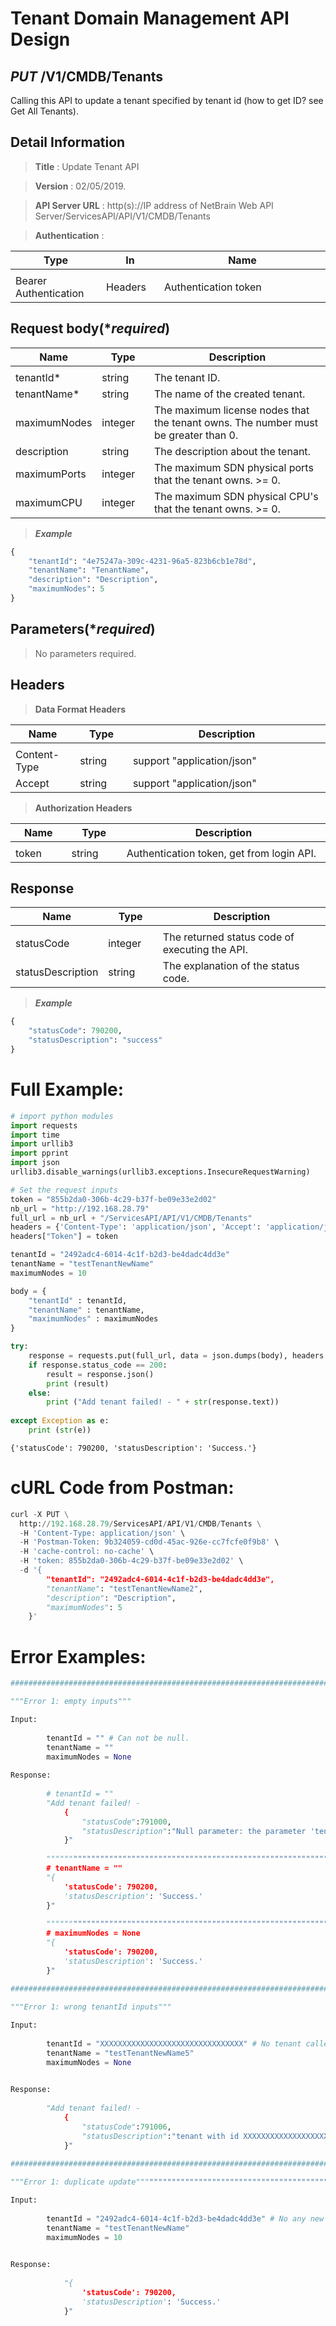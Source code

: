 
# Tenant Domain Management API Design

## ***PUT*** /V1/CMDB/Tenants
Calling this API to update a tenant specified by tenant id (how to get ID? see Get All Tenants).

## Detail Information

> **Title** : Update Tenant API<br>

> **Version** : 02/05/2019.

> **API Server URL** : http(s)://IP address of NetBrain Web API Server/ServicesAPI/API/V1/CMDB/Tenants	

> **Authentication** : 

|**Type**|**In**|**Name**|
|------|------|------|
|<img width=100/>|<img width=100/>|<img width=500/>|
|Bearer Authentication| Headers | Authentication token | 

## Request body(****required***)

|**Name**|**Type**|**Description**|
|------|------|------|
|<img width=100/>|<img width=100/>|<img width=500/>|
|tenantId* | string | The tenant ID.  |
|tenantName* | string  | The name of the created tenant.  |
|maximumNodes | integer  | The maximum license nodes that the tenant owns. The number must be greater than 0.  |
|description | string  | The description about the tenant.  |
|maximumPorts | integer  | The maximum SDN physical ports that the tenant owns. >= 0. |
|maximumCPU | integer  | The maximum SDN physical CPU's that the tenant owns. >= 0.  |

> ***Example***


```python
{
    "tenantId": "4e75247a-309c-4231-96a5-823b6cb1e78d",
    "tenantName": "TenantName",
    "description": "Description",
    "maximumNodes": 5
}
```

## Parameters(****required***)

>No parameters required.

## Headers

> **Data Format Headers**

|**Name**|**Type**|**Description**|
|------|------|------|
|<img width=100/>|<img width=100/>|<img width=500/>|
| Content-Type | string  | support "application/json" |
| Accept | string  | support "application/json" |

> **Authorization Headers**

|**Name**|**Type**|**Description**|
|------|------|------|
|<img width=100/>|<img width=100/>|<img width=500/>|
| token | string  | Authentication token, get from login API. |

## Response

|**Name**|**Type**|**Description**|
|------|------|------|
|<img width=100/>|<img width=100/>|<img width=500/>|
|statusCode| integer | The returned status code of executing the API.  |
|statusDescription| string | The explanation of the status code.  |

> ***Example***


```python
{
    "statusCode": 790200,
    "statusDescription": "success"
}
```

# Full Example:


```python
# import python modules 
import requests
import time
import urllib3
import pprint
import json
urllib3.disable_warnings(urllib3.exceptions.InsecureRequestWarning)

# Set the request inputs
token = "855b2da0-306b-4c29-b37f-be09e33e2d02"
nb_url = "http://192.168.28.79"
full_url = nb_url + "/ServicesAPI/API/V1/CMDB/Tenants"
headers = {'Content-Type': 'application/json', 'Accept': 'application/json'}
headers["Token"] = token

tenantId = "2492adc4-6014-4c1f-b2d3-be4dadc4dd3e"
tenantName = "testTenantNewName"
maximumNodes = 10

body = {
    "tenantId" : tenantId,
    "tenantName" : tenantName,
    "maximumNodes" : maximumNodes
}

try:
    response = requests.put(full_url, data = json.dumps(body), headers = headers, verify = False)
    if response.status_code == 200:
        result = response.json()
        print (result)
    else:
        print ("Add tenant failed! - " + str(response.text))
    
except Exception as e:
    print (str(e)) 
```

    {'statusCode': 790200, 'statusDescription': 'Success.'}
    

# cURL Code from Postman:


```python
curl -X PUT \
  http://192.168.28.79/ServicesAPI/API/V1/CMDB/Tenants \
  -H 'Content-Type: application/json' \
  -H 'Postman-Token: 9b324059-cd0d-45ac-926e-cc7fcfe0f9b8' \
  -H 'cache-control: no-cache' \
  -H 'token: 855b2da0-306b-4c29-b37f-be09e33e2d02' \
  -d '{
        "tenantId": "2492adc4-6014-4c1f-b2d3-be4dadc4dd3e",
        "tenantName": "testTenantNewName2",
        "description": "Description",
        "maximumNodes": 5
    }'
```

# Error Examples:


```python
###################################################################################################################    

"""Error 1: empty inputs"""

Input:
        
        tenantId = "" # Can not be null.
        tenantName = ""
        maximumNodes = None
        
Response:
    
        # tenantId = "" 
        "Add tenant failed! - 
            {
                "statusCode":791000,
                "statusDescription":"Null parameter: the parameter 'tenantId' cannot be null."
            }"
          
        """""""""""""""""""""""""""""""""""""""""""""""""""""""""""""""""""""""""""""""""""""
        # tenantName = "" 
        "{
            'statusCode': 790200, 
            'statusDescription': 'Success.'
        }"
          
        """""""""""""""""""""""""""""""""""""""""""""""""""""""""""""""""""""""""""""""""""""
        # maximumNodes = None 
        "{
            'statusCode': 790200, 
            'statusDescription': 'Success.'
        }"
        
###################################################################################################################    

"""Error 1: wrong tenantId inputs"""

Input:
        
        tenantId = "XXXXXXXXXXXXXXXXXXXXXXXXXXXXXXXX" # No tenant called "XXXXXXXXXXXXXXXXXXXXXXXXXXXXXXXX"
        tenantName = "testTenantNewName5"
        maximumNodes = None

        
Response:
    
        "Add tenant failed! - 
            {
                "statusCode":791006,
                "statusDescription":"tenant with id XXXXXXXXXXXXXXXXXXXXXXXXXXXXXXXX does not exist."
            }"
        
###################################################################################################################    

"""Error 1: duplicate update"""""""""""""""""""""""""""""""""""""""""""""""""""""""""""""""""""""""""""""""""""

Input:
        
        tenantId = "2492adc4-6014-4c1f-b2d3-be4dadc4dd3e" # No any new informations.
        tenantName = "testTenantNewName"
        maximumNodes = 10

        
Response:
    
            "{
                'statusCode': 790200, 
                'statusDescription': 'Success.'
            }"
        

```
